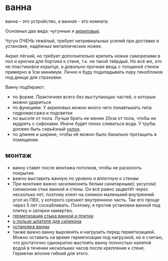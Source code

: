 # ванна

ванна - это устройство, а ванная - это комната.

Основных два вида: чугунные и [акриловые](http://santehnika-online.ru/vanny/akrilovye/pryamougolnye/170_prjamougolnye/).

Чугун ОЧЕНЬ тяжёлый, требует нетривиальных усилий при доставке и установке, надёжных металлических ножек.

Акрил лёгкий, но требует дополнительно крепить ножки саморезами в пол и крючки для бортика к стене, т.к. не такой твёрдый. Но всё же, это не пластиковое корытце, а довольно прочная вещь с толщиной стенок примерно в 1см минимум. Лично я буду подкладывать пару пеноблоков под днище для страховки.

Ванну подбирают:
  * по форме. Практичнее всего без выступающих частей, о которые можно удариться
  * по функциям. У акриловых можно много чего понавтыкать типа гидромассажа и подсветки
  * по высоте от пола. Лучше брать не менее 20см от пола, чтобы не мудрить с сифонами. Иначе будет плохо сливаться вода. У трубы должен быть серьёзный [уклон](водоотведение).
  * по длинне и ширине, чтобы её можно было банально протащить в помещение.

## монтаж

  * ванну ставят после монтажа потолков, чтобы не расколоть покрытие.
  * важно выставить ванную по уровню и вплотную к стенам
  * При монтаже важно засиликонить белым санитарным(с уксусом) силиконом стык ванной и стены. Он всё равно зацветёт через несколько лет, поэтому клеят на силикон маленький внутренний угол из ПВХ, у которого срезают внутреннюю часть. Так его проще через 5 лет соскабливать. Поэтому, я против установки ванной под плитку и затирки намертво.
  * [герметизация стыка ванной и плитки](https://www.youtube.com/watch?v=fS_8Y3-_nmE)
  * [ о пользе шпателя для силикона](https://www.youtube.com/watch?v=FvzNV_9SUIU)
  * [установка ванны](http://​chonemuzhik.ru/​ustanovka-vanny-svoimi-rukami-kak-ustanovit-vannu.html)
  * также важно ванну выровнять и нагрузить перед герметизацией. Можно оставить на время герметизации под нагрузкой, но я считаю, что достаточно однократно выстоять ванну полностью налитой водой в течении нескольких часов после крепления к стене. Герметик вполне гибкий для этого.


